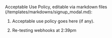 Acceptable Use Policy, editable via markdown files (/templates/markdowns/signup_modal.md):

1. Acceptable use policy goes here (if any).

2. Re-testing webhooks at 2:39pm
